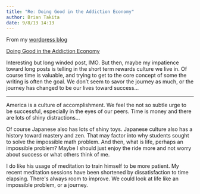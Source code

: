 ```yaml
---
title: "Re: Doing Good in the Addiction Economy"
author: Brian Takita
date: 9/8/13 14:13
---
```


From my <a href="http://briantakita.wordpress.com/2013/09/08/doing-good-in-the-addiction-economy/" target="_blank">wordpress blog</a>

<a href="http://kajsotala.fi/2013/09/doing-good-in-the-addiction-economy/" target="_blank">Doing Good in the Addiction Economy</a>

Interesting but long winded post, IMO. But then, maybe my impatience toward long posts is telling in the short term rewards culture we live in. Of course time is valuable, and trying to get to the core concept of some the writing is often the goal. We don’t seem to savor the journey as much, or the journey has changed to be our lives toward success…

<hr class="more"/>

America is a culture of accomplishment. We feel the not so subtle urge to be successful, especially in the eyes of our peers. Time is money and there are lots of shiny distractions…

Of course Japanese also has lots of shiny toys. Japanese culture also has a history toward mastery and zen. That may factor into why students sought to solve the impossible math problem. And then, what is life, perhaps an impossible problem? Maybe I should just enjoy the ride more and not worry about success or what others think of me.

I do like his usage of meditation to train himself to be more patient. My recent meditation sessions have been shortened by dissatisfaction to time elapsing. There's always room to improve. We could look at life like an impossible problem, or a journey.
